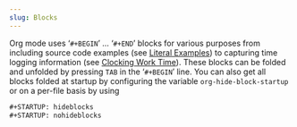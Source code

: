 ```yaml
---
slug: Blocks
---
```


Org mode uses ‘`#+BEGIN`’ … ‘`#+END`’ blocks for various purposes from including source code examples (see [Literal Examples](Literal-Examples)) to capturing time logging information (see [Clocking Work Time](Clocking-Work-Time)). These blocks can be folded and unfolded by pressing `TAB` in the ‘`#+BEGIN`’ line. You can also get all blocks folded at startup by configuring the variable `org-hide-block-startup` or on a per-file basis by using

```lisp
#+STARTUP: hideblocks
#+STARTUP: nohideblocks
```
